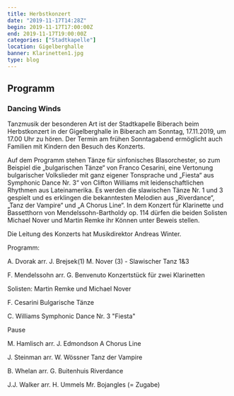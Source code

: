 ```yaml
---
title: Herbstkonzert
date: "2019-11-17T14:28Z"
begin: 2019-11-17T17:00:00Z
end: 2019-11-17T19:00:00Z
categories: ["Stadtkapelle"]
location: Gigelberghalle
banner: Klarinetten1.jpg
type: blog
---
```

## Programm

### Dancing Winds 

Tanzmusik der besonderen Art ist der Stadtkapelle Biberach beim Herbstkonzert in der Gigelberghalle in Biberach am Sonntag, 17.11.2019, um 17.00 Uhr zu hören. Der Termin am frühen Sonntagabend ermöglicht auch Familien mit Kindern den Besuch des Konzerts.

Auf dem Programm stehen Tänze für sinfonisches Blasorchester, so zum Beispiel die „bulgarischen Tänze“ von Franco Cesarini, eine Vertonung bulgarischer Volkslieder mit ganz eigener Tonsprache und „Fiesta“ aus Symphonic Dance Nr. 3“ von Clifton Williams mit leidenschaftlichen Rhythmen aus Lateinamerika. Es werden die slawischen Tänze Nr. 1 und 3 gespielt und es erklingen die bekanntesten Melodien aus „Riverdance“, „Tanz der Vampire“ und „A Chorus Line“. In dem Konzert für Klarinette und Bassetthorn von Mendelssohn-Bartholdy op. 114 dürfen die beiden Solisten Michael Nover und Martin Remke ihr Können unter Beweis stellen.

Die Leitung des Konzerts hat Musikdirektor Andreas Winter.

Programm:

A. Dvorak arr. J. Brejsek(1) M. Nover (3)  -            Slawischer Tanz 1&3

F. Mendelssohn arr. G. Benvenuto                           Konzertstück für zwei Klarinetten

Solisten: Martin Remke und Michael Nover

F. Cesarini                                                                          Bulgarische Tänze

C. Williams                                                                        Symphonic Dance Nr. 3 "Fiesta"

Pause

M. Hamlisch  arr. J. Edmondson                                A Chorus Line

J. Steinman arr. W. Wössner                                      Tanz der Vampire

B. Whelan arr. G. Buitenhuis                                      Riverdance  

J.J. Walker arr. H. Ummels                                          Mr. Bojangles  (= Zugabe)